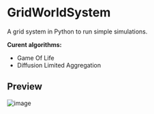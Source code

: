 # GridWorldSystem
A grid system in Python to run simple simulations.

**Curent algorithms:**
- Game Of Life
- Diffusion Limited Aggregation

## Preview
![image](https://github.com/user-attachments/assets/421f2110-e09e-458c-8c59-6df0400dea22)
